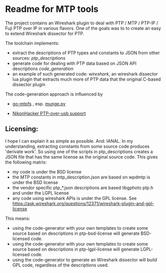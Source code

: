 Readme for MTP tools
====================

The project contains an Wireshark plugin to deal with PTP / MTP / PTP-IP / Fuji PTP over IP in various flavors.
One of the goals was to to create an easy to extend Wireshark dissector for PTP.

The toolchain implements: 

- extract the descriptions of PTP types and constants to JSON from other sources: *ptp_descriptions*
- generate code for dealing with PTP data based on JSON API descriptions *code\_generation*
- an example of such generated code: *wireshark*, an wireshark dissector lua plugin that extracts much more of PTP data that the original C-based dissector plugin

The code-generation approach is influenced by 

- [go-mtpfs][1] , esp. [munge.py][2]
 
- [NikonHacker PTP-over-usb support][3]
  
[1]: https://github.com/hanwen/go-mtpfs
[2]: https://raw.githubusercontent.com/hanwen/go-mtpfs/master/mtp/munge.py
[3]: https://nikonhacker.com/wiki/Wireshark\_PTP\_Support

Licensing:
----------

I hope I can explain it as simple as possible. And: IANAL. In my understanding, extracting constants from some source code produces 'derivate work'. So using one of the scripts in ptp_descriptions creates a JSON file that has the same license as the original source code.
This gives the following matrix:

- my code is under the BSD license
- the MTP constants in mtp_description.json are based on wpdmtp is under the BSD license
- the vendor specific ptp\_*.json descriptions are based libgphoto ptp.h and under the LGPL license
- any code using wireshark APIs is under the GPL license. See https://ask.wireshark.org/questions/12371/wireshark-plugin-and-gpl-license

This means: 
- using the code-generator with your own templates to create some source based on descriptions in ptp-bsd-license will generate BSD-licensed code. 
- using the code-generator with your own templates to create some source based on descriptions in ptp-lgpl-license will generate LGPL-licensed code. 
- using the code-generator to generate an Wireshark dissector will build GPL code, regardless of the descriptions used. 
 
 
